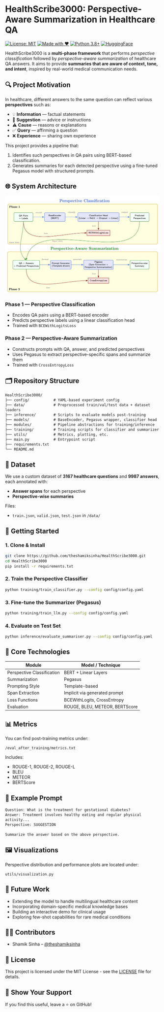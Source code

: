 # HealthScribe3000: Perspective-Aware Summarization in Healthcare QA

[![License: MIT](https://img.shields.io/badge/License-MIT-yellow.svg)](./LICENSE)
[![Made with ♥️](https://img.shields.io/badge/Made%20with-♥️-red)](https://github.com/theshamiksinha)
[![Python 3.8+](https://img.shields.io/badge/python-3.8+-blue.svg)](https://www.python.org/downloads/)
[![HuggingFace](https://img.shields.io/badge/🤗-HuggingFace-orange)](https://huggingface.co/)

HealthScribe3000 is a **multi-phase framework** that performs _perspective classification_ followed by _perspective-aware summarization_ of healthcare QA answers. It aims to provide **summaries that are aware of context, tone, and intent**, inspired by real-world medical communication needs.

## 🔍 Project Motivation

In healthcare, different answers to the same question can reflect various **perspectives** such as:

- 💡 **Information** — factual statements
- 🎯 **Suggestion** — advice or instructions
- ⚠️ **Cause** — reasons or explanations
- ✅ **Query** — affirming a question
- ❌ **Experience** — sharing own experience

This project provides a pipeline that:
1. Identifies such perspectives in QA pairs using BERT-based classification.
2. Generates summaries for each detected perspective using a fine-tuned Pegasus model with structured prompts.

## 🌐 System Architecture

![Architecture Diagram](https://github.com/theshamiksinha/HealthScribe3000/raw/main/architecture.jpeg)

### Phase 1 — **Perspective Classification**
- Encodes QA pairs using a BERT-based encoder
- Predicts perspective labels using a linear classification head
- Trained with `BCEWithLogitsLoss`

### Phase 2 — **Perspective-Aware Summarization**
- Constructs prompts with QA, answer, and predicted perspectives
- Uses Pegasus to extract perspective-specific spans and summarize them
- Trained with `CrossEntropyLoss`

## 🗂️ Repository Structure

```
HealthScribe3000/
├── config/           # YAML-based experiment config
├── data/             # Preprocessed train/val/test data + dataset loaders
├── inference/        # Scripts to evaluate models post-training
├── models/           # BaseEncoder, Pegasus wrapper, classifier head
├── modules/          # Pipeline abstractions for training/inference
├── training/         # Training scripts for classifier and summarizer
├── utils/            # Metrics, plotting, etc.
├── main.py           # Entrypoint script
├── requirements.txt
└── README.md
```

## 🧪 Dataset

We use a custom dataset of **3167 healthcare questions** and **9987 answers**, each annotated with:
- **Answer spans** for each perspective
- **Perspective-wise summaries**

Files:
- `train.json`, `valid.json`, `test.json` in `/data/`

## 🚀 Getting Started

### 1. Clone & Install

```bash
git clone https://github.com/theshamiksinha/HealthScribe3000.git
cd HealthScribe3000
pip install -r requirements.txt
```

### 2. Train the Perspective Classifier

```bash
python training/train_classifier.py --config config/config.yaml
```

### 3. Fine-tune the Summarizer (Pegasus)

```bash
python training/train_llm.py --config config/config.yaml
```

### 4. Evaluate on Test Set

```bash
python inference/evaluate_summariser.py --config config/config.yaml
```

## 🧠 Core Technologies

| Module | Model / Technique |
|--------|-------------------|
| Perspective Classification | BERT + Linear Layers |
| Summarization | Pegasus |
| Prompting Style | Template-based |
| Span Extraction | Implicit via generated prompt |
| Loss Functions | BCEWithLogits, CrossEntropy |
| Evaluation | ROUGE, BLEU, METEOR, BERTScore |

## 📊 Metrics

You can find post-training metrics under:

```
/eval_after_training/metrics.txt
```

Includes:
- ROUGE-1, ROUGE-2, ROUGE-L
- BLEU
- METEOR
- BERTScore

## 📎 Example Prompt

```
Question: What is the treatment for gestational diabetes?
Answer: Treatment involves healthy eating and regular physical activity...
Perspective: SUGGESTION

Summarize the answer based on the above perspective.
```

## 🖼️ Visualizations

Perspective distribution and performance plots are located under:

```
utils/visualization.py
```

## 🔮 Future Work

- Extending the model to handle multilingual healthcare content
- Incorporating domain-specific medical knowledge bases
- Building an interactive demo for clinical usage
- Exploring few-shot capabilities for rare medical conditions

## 🧑‍💻 Contributors

- Shamik Sinha – [@theshamiksinha](https://github.com/theshamiksinha)

## 📜 License

This project is licensed under the MIT License - see the [LICENSE](./LICENSE) file for details.

## 🌟 Show Your Support

If you find this useful, leave a ⭐ on GitHub!